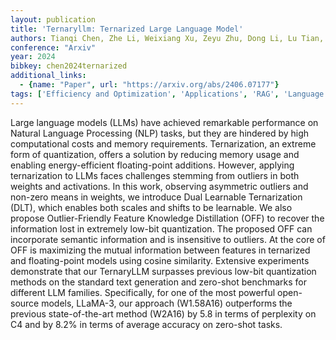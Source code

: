 ```yaml
---
layout: publication
title: 'Ternaryllm: Ternarized Large Language Model'
authors: Tianqi Chen, Zhe Li, Weixiang Xu, Zeyu Zhu, Dong Li, Lu Tian, Emad Barsoum, Peisong Wang, Jian Cheng
conference: "Arxiv"
year: 2024
bibkey: chen2024ternarized
additional_links:
  - {name: "Paper", url: "https://arxiv.org/abs/2406.07177"}
tags: ['Efficiency and Optimization', 'Applications', 'RAG', 'Language Modeling', 'Quantization', 'Distillation']
---
```

Large language models (LLMs) have achieved remarkable performance on Natural
Language Processing (NLP) tasks, but they are hindered by high computational
costs and memory requirements. Ternarization, an extreme form of quantization,
offers a solution by reducing memory usage and enabling energy-efficient
floating-point additions. However, applying ternarization to LLMs faces
challenges stemming from outliers in both weights and activations. In this
work, observing asymmetric outliers and non-zero means in weights, we introduce
Dual Learnable Ternarization (DLT), which enables both scales and shifts to be
learnable. We also propose Outlier-Friendly Feature Knowledge Distillation
(OFF) to recover the information lost in extremely low-bit quantization. The
proposed OFF can incorporate semantic information and is insensitive to
outliers. At the core of OFF is maximizing the mutual information between
features in ternarized and floating-point models using cosine similarity.
Extensive experiments demonstrate that our TernaryLLM surpasses previous
low-bit quantization methods on the standard text generation and zero-shot
benchmarks for different LLM families. Specifically, for one of the most
powerful open-source models, LLaMA-3, our approach (W1.58A16) outperforms the
previous state-of-the-art method (W2A16) by 5.8 in terms of perplexity on C4
and by 8.2% in terms of average accuracy on zero-shot tasks.
